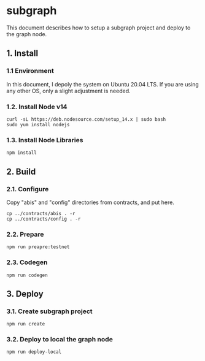 # subgraph

This document describes how to setup a subgraph project and deploy to the graph node.

## 1. Install

### 1.1 Environment
In this document, I depoly the system on Ubuntu 20.04 LTS. If you are using any other OS, only a slight adjustment is needed.

### 1.2. Install Node v14
```
curl -sL https://deb.nodesource.com/setup_14.x | sudo bash
sudo yum install nodejs
```

### 1.3. Install Node Libraries
```
npm install
```

## 2. Build

### 2.1. Configure

Copy "abis" and "config" directories from contracts, and put here.
```
cp ../contracts/abis . -r
cp ../contracts/config . -r
```

### 2.2. Prepare

```
npm run preapre:testnet
```

### 2.3. Codegen

```
npm run codegen
```

## 3. Deploy

### 3.1. Create subgraph project

```
npm run create
```

### 3.2. Deploy to local the graph node

```
npm run deploy-local
```

